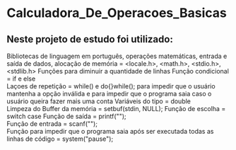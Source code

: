 # Calculadora_De_Operacoes_Basicas

## Neste projeto de estudo foi utilizado:

Bibliotecas de linguagem em português, operações matemáticas, entrada e saída de dados, alocação de memória = <locale.h>, <math.h>, <stdio.h>, <stdlib.h>
Funções para diminuir a quantidade de linhas
Função condicional = if  e else  
Laçoes de repetição = while() e do{}while(); para impedir que o usuário mantenha a opção inválida e para impedir que o programa saia caso o usuário queira fazer mais uma conta
Variáveis do tipo = double  
Limpeza do Buffer da memória = setbuf(stdin, NULL);
Função de escolha = switch case
Função de saída = printf("");  
Função de entrada = scanf("");  
Função para impedir que o programa saia após ser executada todas as linhas de código = system("pause");

